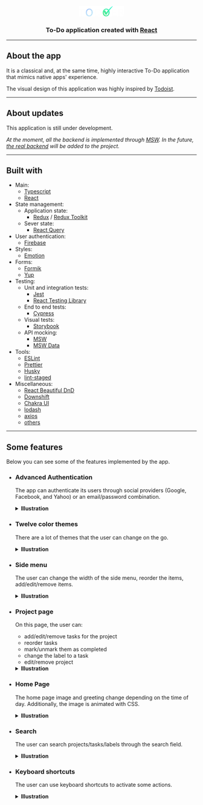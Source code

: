 <div align="center">

<img src="./src/assets/logo.png" width="120px">

### To-Do application created with [React](https://reactjs.org)

</div>

---

## About the app

It is a classical and, at the same time, highly interactive To-Do application that mimics native apps' experience.

The visual design of this application was highly inspired by [Todoist](https://todoist.com/).

---

## About updates

This application is still under development.

_At the moment, all the backend is implemented through [MSW](https://mswjs.io/). In the future, [the real backend](https://github.com/yakoPavel/todoer-server) will be added to the project._

---

## Built with

- Main:
  - [Typescript](https://www.typescriptlang.org/)
  - [React](https://reactjs.org)
- State management:
  - Application state:
    - [Redux](https://redux.js.org/) / [Redux Toolkit](https://redux-toolkit.js.org/)
  - Sever state:
    - [React Query](https://react-query.tanstack.com/)
- User authentication:
  - [Firebase](https://firebase.google.com/)
- Styles:
  - [Emotion](https://emotion.sh/)
- Forms:
  - [Formik](https://formik.org/)
  - [Yup](https://github.com/jquense/yup)
- Testing:
  - Unit and integration tests:
    - [Jest](https://jestjs.io/)
    - [React Testing Library](https://testing-library.com/docs/react-testing-library/intro/)
  - End to end tests:
    - [Cypress](https://www.cypress.io/)
  - Visual tests:
    - [Storybook](https://storybook.js.org/)
  - API mocking:
    - [MSW](https://mswjs.io/)
    - [MSW Data](https://github.com/mswjs/data)
- Tools:
  - [ESLint](https://eslint.org/)
  - [Prettier](https://prettier.io/)
  - [Husky](https://github.com/typicode/husky)
  - [lint-staged](https://github.com/okonet/lint-staged)
- Miscellaneous:
  - [React Beautiful DnD](https://github.com/atlassian/react-beautiful-dnd)
  - [Downshift](https://www.downshift-js.com/)
  - [Chakra UI](https://chakra-ui.com/)
  - [lodash](https://lodash.com/docs/4.17.15)
  - [axios](https://axios-http.com/docs/intro)
  - [others](./package.json)

---

## Some features

Below you can see some of the features implemented by the app.

- ### Advanced Authentication

  The app can authenticate its users through social providers (Google, Facebook, and Yahoo) or an email/password combination.

  <details>
  <summary><b>Illustration</b></summary>
  <div align="center">
  <img src="./assets/Authentication.png" style="border: 1px solid black;width: 500px; display: block; margin-bottom: 10px;">
  </div>
  </details>

- ### Twelve color themes

  There are a lot of themes that the user can change on the go.

  <details>
  <summary><b>Illustration</b></summary>
  <div align="center">
  <img src="./assets/Themes.png" style="border: 1px solid black;width: 500px; display: block; margin-bottom: 10px;">
  </div>
  </details>

- ### Side menu

  The user can change the width of the side menu, reorder the items, add/edit/remove items.

  <details>
  <summary><b>Illustration</b></summary>
  <div align="center">
  <img src="./assets/SideMenuInteractions.gif" style="border: 1px solid black;width: 500px; display: block; margin-bottom: 10px;">
  </div>
  </details>

- ### Project page

  On this page, the user can:

  - add/edit/remove tasks for the project
  - reorder tasks
  - mark/unmark them as completed
  - change the label to a task
  - edit/remove project

  <details>
  <summary><b>Illustration</b></summary>
  <div align="center">
  <img src="./assets/Project.gif" style="border: 1px solid black;width: 500px; display: block; margin-bottom: 10px;">
  </div>
  </details>

- ### Home Page

  The home page image and greeting change depending on the time of day. Additionally, the image is animated with CSS.

  <details>
  <summary><b>Illustration</b></summary>
  <div align="center">
  <img src="./assets/Home.gif" style="border: 1px solid black;width: 500px; display: block; margin-bottom: 10px;">
  </div>
  </details>

- ### Search

  The user can search projects/tasks/labels through the search field.

  <details>
  <summary><b>Illustration</b></summary>
  <div align="center">
  <img src="./assets/Search.gif" style="border: 1px solid black;width: 500px; display: block; margin-bottom: 10px;">
  </div>
  </details>

- ### Keyboard shortcuts

  The user can use keyboard shortcuts to activate some actions.

  <details>
  <summary><b>Illustration</b></summary>
  <div align="center">
  <img src="./assets/Shortcuts.gif" style="border: 1px solid black;width: 500px; display: block; margin-bottom: 10px;">
  </div>
  </details>
